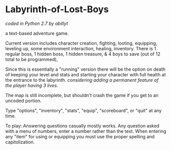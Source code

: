 # Labyrinth-of-Lost-Boys 
*coded in Python 2.7 by abillyt*

a text-based adventure game.

Current version includes character creation, fighting, looting, equipping, leveling up, some environment interaction, healing, inventory. There is 1 regular boss, 1 hidden boss, 1 hidden treasure, & 4 boys to save (out of 12 total to be programmed), 

Since this is essentially a "running" version there will be the option on death of keeping your level and stats and starting your character with full health at the entrance to the labyrinth. *considering adding a permanent feature of the player having 3 lives.*

The map is still incomplete, but shouldn't crash the game if you get to an uncoded portion. 

Type "options", "inventory", "stats", "equip", "scoreboard", or "quit" at any time. 

To play: 
Answering questions casually mostly works. Any question asked with a menu of numbers, enter a number rather than the text. 
When entering any "item" for using or equipping you must use the proper spelling and capitolization.

